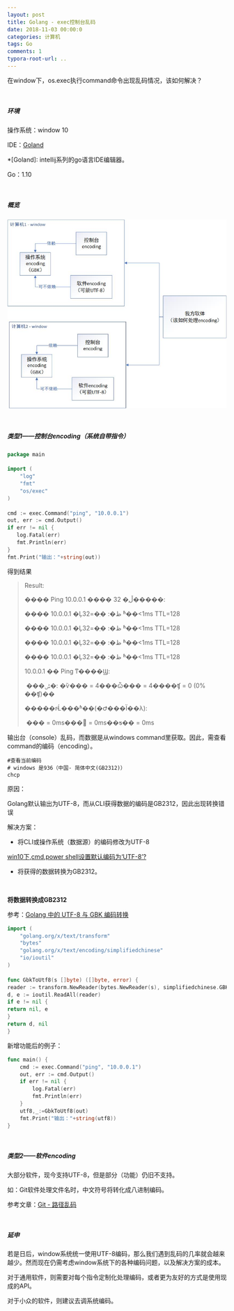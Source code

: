 ```yaml
---
layout: post
title: Golang - exec控制台乱码
date: 2018-11-03 00:00:0
categories: 计算机
tags: Go
comments: 1
typora-root-url: ..
---
```








在window下，os.exec执行command命令出现乱码情况，该如何解决？

<br>

##### 环境

操作系统：window 10

IDE：[Goland](#Golang_abbr)		

*[Goland]: intellij系列的go语言IDE编辑器。

Go：1.10

<br>

##### 概览

![1541584784598](/assets/blog_res/1541584784598.png)

<br>

##### 类型1——控制台encoding（系统自带指令）

```go
package main

import (
	"log"
	"fmt"
	"os/exec"
)

cmd := exec.Command("ping", "10.0.0.1")
out, err := cmd.Output()
if err != nil {
   log.Fatal(err)
   fmt.Println(err)
}
fmt.Print("输出："+string(out))
```

得到结果

> Result: 
>
> ���� Ping 10.0.0.1 ���� 32 �ֽڵ�����:
>
> ���� 10.0.0.1 �Ļظ�: �ֽ�=32 ʱ��<1ms TTL=128
>
> ���� 10.0.0.1 �Ļظ�: �ֽ�=32 ʱ��<1ms TTL=128
>
> ���� 10.0.0.1 �Ļظ�: �ֽ�=32 ʱ��<1ms TTL=128
>
> ���� 10.0.0.1 �Ļظ�: �ֽ�=32 ʱ��<1ms TTL=128
>
> 10.0.0.1 �� Ping ͳ����Ϣ:
>
> ​    ���ݰ�: �ѷ��� = 4���ѽ��� = 4����ʧ = 0 (0% ��ʧ)��
>
> �����г̵Ĺ���ʱ��(�Ժ���Ϊ��λ):
>
> ​    ��� = 0ms��� = 0ms��ƽ�� = 0ms

输出台（console）乱码，而数据是从windows command里获取。因此，需查看command的编码（encoding）。

```shell
#查看当前编码
# windows 是936（中国- 简体中文(GB2312)）
chcp
```

原因：

Golang默认输出为UTF-8，而从CLI获得数据的编码是GB2312，因此出现转换错误

解决方案：

- 将CLI或操作系统（数据源）的编码修改为UTF-8

[win10下,cmd,power shell设置默认编码为‘UTF-8’? ](https://www.zhihu.com/question/54724102/answer/380875686)

- 将获得的数据转换为GB2312。

<br>

**将数据转换成GB2312**

参考：[Golang 中的 UTF-8 与 GBK 编码转换](http://mengqi.info/html/2015/201507071345-using-golang-to-convert-text-between-gbk-and-utf-8.html)

```go
import (
	"golang.org/x/text/transform"
	"bytes"
	"golang.org/x/text/encoding/simplifiedchinese"
	"io/ioutil"
)

func GbkToUtf8(s []byte) ([]byte, error) {
reader := transform.NewReader(bytes.NewReader(s), simplifiedchinese.GBK.NewDecoder())
d, e := ioutil.ReadAll(reader)
if e != nil {
return nil, e
}
return d, nil
}
```

 新增功能后的例子：

```go
func main() {
	cmd := exec.Command("ping", "10.0.0.1")
	out, err := cmd.Output()
	if err != nil {
		log.Fatal(err)
		fmt.Println(err)
	}
	utf8,_:=GbkToUtf8(out)
	fmt.Print("输出："+string(utf8))
}
```

<br>

##### 类型2——软件encoding

大部分软件，现今支持UTF-8，但是部分（功能）仍旧不支持。

如：Git软件处理文件名时，中文符号将转化成八进制编码。

参考文章：[Git - 路径乱码](/Git-路径乱码)

<br>

##### 延申

若是日后，window系统统一使用UTF-8编码，那么我们遇到乱码的几率就会越来越少。然而现在仍需考虑window系统下的各种编码问题，以及解决方案的成本。

对于通用软件，则需要对每个指令定制化处理编码，或者更为友好的方式是使用现成的API。

对于小众的软件，则建议去调系统编码。

